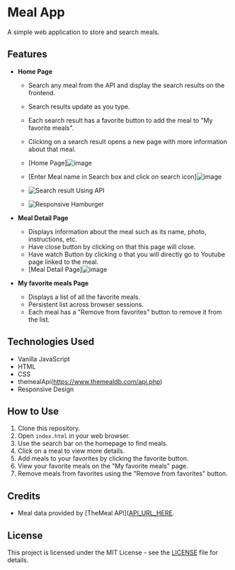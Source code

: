 # Meal App

A simple web application to store and search meals.

## Features

- **Home Page**
  - Search any meal from the API and display the search results on the frontend.
  - Search results update as you type.
  - Each search result has a favorite button to add the meal to "My favorite meals".
  - Clicking on a search result opens a new page with more information about that meal.
  - [Home Page]![image](https://github.com/allaboutraj/Meal-app/assets/49842899/b97737d6-48b9-436d-bb72-647c0fd43d5b)

  - [Enter Meal name in Search box and click on search icon]![image](https://github.com/allaboutraj/Meal-app/assets/49842899/26cd9423-fab2-4d5f-a7ee-230697daf23c)

  - ![Search result Using API](https://github.com/allaboutraj/Meal-app/assets/49842899/03367406-ab96-44aa-8624-d3639b8b2a71)

  - ![Responsive Hamburger](https://github.com/allaboutraj/Meal-app/assets/49842899/2dd01cea-df58-484a-909a-01a1968936fa)






- **Meal Detail Page**
  - Displays information about the meal such as its name, photo, instructions, etc.
  - Have close button by clicking on that this page will close.
  - Have watch Button by clicking o that you will directly go to Youtube page linked to the meal.
  - [Meal Detail Page]![image](https://github.com/allaboutraj/Meal-app/assets/49842899/535c09bb-8a76-4719-a68c-36a517ece2d5)






- **My favorite meals Page**
  - Displays a list of all the favorite meals.
  - Persistent list across browser sessions.
  - Each meal has a "Remove from favorites" button to remove it from the list.

## Technologies Used
- Vanilla JavaScript
- HTML
- CSS
- themealApi(https://www.themealdb.com/api.php)
- Responsive Design

## How to Use
1. Clone this repository.
2. Open `index.html` in your web browser.
3. Use the search bar on the homepage to find meals.
4. Click on a meal to view more details.
5. Add meals to your favorites by clicking the favorite button.
6. View your favorite meals on the "My favorite meals" page.
7. Remove meals from favorites using the "Remove from favorites" button.

## Credits
- Meal data provided by [TheMeal API]([API_URL_HERE](https://www.themealdb.com/api.php).

## License
This project is licensed under the MIT License - see the [LICENSE](https://opensource.org/license/mit) file for details.
